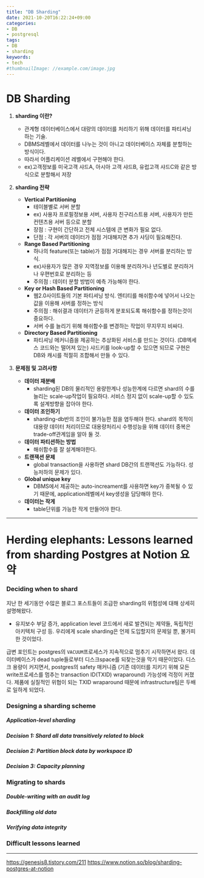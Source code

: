 ```yaml
---
title: "DB Sharding"
date: 2021-10-20T16:22:24+09:00
categories:
- DB
- postgresql
tags:
- DB
- sharding
keywords:
- tech
#thumbnailImage: //example.com/image.jpg
---
```


<!--more-->
# DB Sharding

1. **sharding 이란?**
   - 관계형 데이터베이스에서 대량의 데이터를 처리하기 위해 데이터를 파티셔닝 하는 기술.
   - DBMS레벨에서 데이터를 나누는 것이 아니고 데이터베이스 자체를 분할하는 방식이다.
   - 따라서 어플리케이션 레벨에서 구현해야 한다.
   - ex)고객정보를 미국고객 샤드A, 아시아 고객 샤드B, 유럽고객 샤드C와 같은 방식으로 분할해서 저장

2. **sharding 전략**
    - **Vertical Partitioning**
      - 테이블별로 서버 분할
      - ex) 사용자 프로필정보용 서버, 사용자 친구리스트용 서버, 사용자가 만든 컨텐츠용 서버 등으로 분할
      - 장점 : 구현이 간단하고 전체 시스템에 큰 변화가 필요 없다.
      - 단점 : 각 서버의 데이터가 점점 거대해지면 추가 샤딩이 필요해진다.
    - **Range Based Partitioning**
      - 하나의 feature(또는 table)가 점점 거대해지는 경우 서버를 분리하는 방식.
      - ex)사용자가 많은 경우 지역정보를 이용해 분리하거나 년도별로 분리하거나 우편번호로 분리하는 등
      - 주의점 : 데이터 분할 방법이 예측 가능해야 한다.
    - **Key or Hash Based Partitioning**
      - 웹2.0사이트들의 기본 파티셔닝 방식. 엔티티를 해쉬함수에 넣어서 나오는 값을 이용해 서버를 정하는 방식
      - 주의점 : 해쉬결과 데이터가 균등하게 분포되도록 해쉬함수를 정하는것이 중요하다.
      - 서버 수를 늘리기 위해 해쉬함수를 변경하는 작업이 무지무지 비싸다.
    - **Directory Based Partitioning**
      - 파티셔닝 메커니즘을 제공하는 추상화된 서비스를 만드는 것이다. (DB엑세스 코드와는 떨어져 있는) 샤드키를 look-up할 수 있으면 되므로 구현은 DB와 캐시를 적절히 조합해서 만들 수 있다.
  
3. **문제점 및 고려사항**
    - **데이터 재분배**
      - sharding된 DB의 물리적인 용량한계나 성능한계에 다르면 shard의 수를 늘리는 scale-up작업이 필요하다. 서비스 정지 없이 scale-up할 수 있도록 설계방향을 잡아야 한다.
    - **데이터 조인하기**
      - sharding-db반의 조인이 불가능한 점을 염두해야 한다. shard의 목적이 대용량 데이터 처리이므로 대용량처리시 수행성능을 위해 데이터 중복은 trade-off관계임을 알아 둘 것.
    - **데이터 파티션하는 방법**
      - 해쉬함수를 잘 설계해야한다.
    - **트랜잭션 문제**
      - global transaction을 사용하면 shard DB간의 트랜잭션도 가능하다. 성능저하의 문제가 있다.
    - **Global unique key**
      - DBMS에서 제공하는 auto-increament를 사용하면 key가 중복될 수 있기 때문에, application레벨에서 key생성을 담당해야 한다.
    - **데이터는 작게**
      - table단위를 가능한 작게 만들어야 한다.


----------


# Herding elephants: Lessons learned from sharding Postgres at Notion 요약


### Deciding when to shard
지난 한 세기동안 수많은 블로그 포스트들이 조급한 sharding의 위험성에 대해 상세히 설명해왔다.
- 유지보수 부담 증가, application level 코드에서 새로 발견되는 제약들, 독립적인 아키텍처 구성 등.
우리에게 scale sharding은 언제 도입할지의 문제일 뿐, 불가피한 것이었다.

급변 포인트는 postgres의 `VACUUM`프로세스가 지속적으로 멈추기 시작하면서 왔다. 데이터베이스가 dead tuple들로부터 디스크space를 되찾는것을 막기 때문이었다. 디스크 용량이 커지면서, postgres의 safety 매커니즘 (기존 데이터를 지키기 위해 모든 write프로세스를 멈추는 transaction ID(TXID) wraparound) 가능성에 걱정이 커졌다. 
제품에 실질적인 위협이 되는 TXID wraparound 때문에 infrastructure팀은 두배로 일하게 되었다.

### Designing a sharding scheme

##### Application-level sharding

##### Decision 1: Shard all data transitively related to block

##### Decision 2: Partition block data by workspace ID

##### Decision 3: Capacity planning

### Migrating to shards

##### Double-writing with an audit log

##### Backfilling old data

##### Verifying data integrity

### Difficult lessons learned





---------



https://genesis8.tistory.com/211
https://www.notion.so/blog/sharding-postgres-at-notion